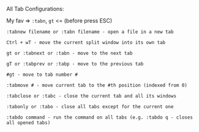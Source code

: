 All Tab Configurations:

My fav => `:tabn`, `gt` <= (before press ESC)

    :tabnew filename or :tabn filename - open a file in a new tab
    
    Ctrl + wT - move the current split window into its own tab
    
    gt or :tabnext or :tabn - move to the next tab
    
    gT or :tabprev or :tabp - move to the previous tab
    
    #gt - move to tab number #
    
    :tabmove # - move current tab to the #th position (indexed from 0)
    
    :tabclose or :tabc - close the current tab and all its windows
    
    :tabonly or :tabo - close all tabs except for the current one
    
    :tabdo command - run the command on all tabs (e.g. :tabdo q - closes all opened tabs)
